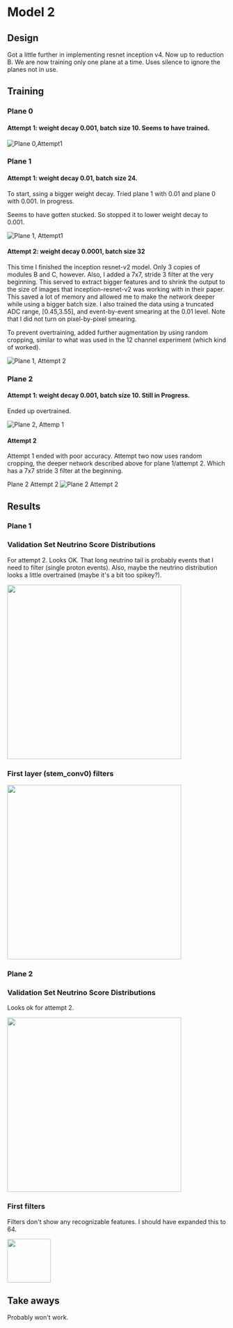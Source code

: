 # Model 2

## Design

Got a little further in implementing resnet inception v4. Now up to reduction B.  We are now training only one plane at a time. Uses silence to ignore the planes not in use.

## Training

### Plane 0

#### Attempt 1: weight decay 0.001, batch size 10. Seems to have trained.

![Plane 0,Attempt1](https://github.com/LArbys/ubv4/blob/master/models/002/plane0/training_plot_plane0.png)


### Plane 1

#### Attempt 1: weight decay 0.01, batch size 24.  

To start, ssing a bigger weight decay.  Tried plane 1 with 0.01 and plane 0 with 0.001. In progress.

Seems to have gotten stucked. So stopped it to lower weight decay to 0.001.

![Plane 1, Attempt1](https://github.com/LArbys/ubv4/blob/master/models/002/training_plot_plane1_attempt1.png)

#### Attempt 2: weight decay 0.0001, batch size 32

This time I finished the inception resnet-v2 model.  Only 3 copies of modules B and C, however. Also, I added a 7x7, stride 3 filter at the very beginning. This served to extract bigger features and to shrink the output to the size of images that inception-resnet-v2 was working with in their paper.  This saved a lot of memory and allowed me to make the network deeper while using a bigger batch size. I also trained the data using a truncated ADC range, [0.45,3.55], and event-by-event smearing at the 0.01 level.  Note that I did not turn on pixel-by-pixel smearing.

To prevent overtraining, added further augmentation by using random cropping, similar to what was used in the 12 channel experiment (which kind of worked).

![Plane 1, Attempt 2](https://github.com/LArbys/ubv4/blob/master/models/002/plane1/training_plot_plane1.png)

### Plane 2

#### Attempt 1: weight decay 0.001, batch size 10. Still in Progress.

Ended up overtrained.

![Plane 2, Attemp 1](https://github.com/LArbys/ubv4/blob/master/models/002/plane2/attempt1/training_plot_plane2.png)

#### Attempt 2

Attempt 1 ended with poor accuracy.  Attempt two now uses random cropping, the deeper network described above for plane 1/attempt 2.  Which has a 7x7 stride 3 filter at the beginning.

Plane 2 Attempt 2
![Plane 2 Attempt 2](https://github.com/LArbys/ubv4/blob/master/models/002/plane2/attempt2/training_plot.png)

## Results

### Plane 1

### Validation Set Neutrino Score Distributions

For attempt 2. Looks OK.  That long neutrino tail is probably events that I need to filter (single proton events).  Also, maybe the neutrino distribution looks a little overtrained (maybe it's a bit too spikey?).

<img src=https://github.com/LArbys/ubv4/blob/master/models/002/plane1/model2_plane1_attempt2_valscores.png width=400>

### First layer (stem_conv0) filters

<img src=https://github.com/LArbys/ubv4/blob/master/models/002/plane1/kernels_plane1.png width=400>

### Plane 2

### Validation Set Neutrino Score Distributions

Looks ok for attempt 2.

<img src=https://github.com/LArbys/ubv4/blob/master/models/002/plane2/attempt2/plane2_attempt2_nuscores.png width=400>

### First filters

Filters don't show any recognizable features. I should have expanded this to 64.

<img src=https://github.com/LArbys/ubv4/blob/master/models/002/plane2/attempt2/kernels_plane2.png width=100>


## Take aways

Probably won't work.
